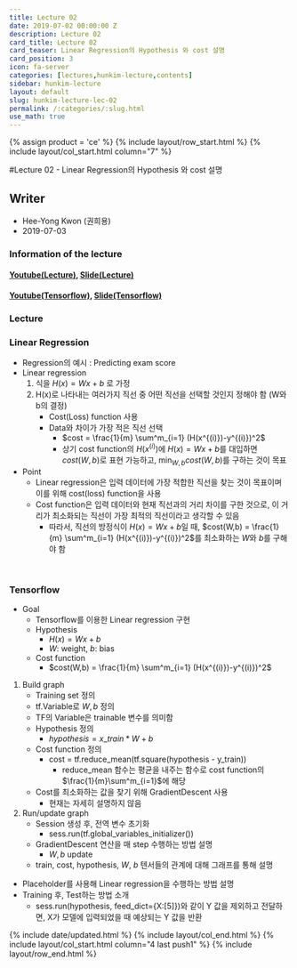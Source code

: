 ```yaml
---
title: Lecture 02
date: 2019-07-02 00:00:00 Z
description: Lecture 02
card_title: Lecture 02
card_teaser: Linear Regression의 Hypothesis 와 cost 설명
card_position: 3
icon: fa-server
categories: [lectures,hunkim-lecture,contents]
sidebar: hunkim-lecture
layout: default
slug: hunkim-lecture-lec-02
permalink: /:categories/:slug.html
use_math: true
---
```


{% assign product = 'ce' %}
{% include layout/row_start.html %}
{% include layout/col_start.html column="7" %}

#Lecture 02 - Linear Regression의 Hypothesis 와 cost 설명

## Writer
+ Hee-Yong Kwon (권희용)
+ 2019-07-03

### Information of the lecture
#### [Youtube(Lecture)](https://www.youtube.com/watch?v=Hax03rCn3UI), [Slide(Lecture)](https://github.com/inhaucs/inhaucs.github.io/blob/master/assets/files/heeyong/2019/hunkim-lecture/slide/lec2.pdf?raw=true)
#### [Youtube(Tensorflow)](https://www.youtube.com/watch?v=mQGwjrStQgg&feature=youtu.be), [Slide(Tensorflow)](https://github.com/inhaucs/inhaucs.github.io/blob/master/assets/files/heeyong/2019/hunkim-lecture/slide/lab2.pdf?raw=true)

### Lecture
### Linear Regression
+ Regression의 예시 : Predicting exam score
+ Linear regression
  1) 식을 $H(x) = Wx + b$ 로 가정
  2) H(x)로 나타내는 여러가지 직선 중 어떤 직선을 선택할 것인지 정해야 함 (W와 b의 결정)
      + Cost(Loss) function 사용
      + Data와 차이가 가장 적은 직선 선택
        + $cost = \frac{1}{m} \sum^m_{i=1} (H(x^{(i)})-y^{(i)})^2$
        + 상기 cost function의 $H(x^{(i)})$에 $H(x) = Wx + b$를 대입하면 $cost(W,b)$로 표현 가능하고, $\min_{W,b} cost(W,b)$를 구하는 것이 목표
+ Point
  + Linear regression은 입력 데이터에 가장 적합한 직선을 찾는 것이 목표이며 이를 위해 cost(loss) function을 사용
  + Cost function은 입력 데이터와 현재 직선과의 거리 차이를 구한 것으로, 이 거리가 최소화되는 직선이 가장 최적의 직선이라고 생각할 수 있음
    + 따라서, 직선의 방정식이 $H(x) = Wx + b$일 때, $cost(W,b) = \frac{1}{m} \sum^m_{i=1} (H(x^{(i)})-y^{(i)})^2$를 최소화하는 $W$와 $b$를 구해야 함

<br>

### Tensorflow
+ Goal
  + Tensorflow를 이용한 Linear regression 구현
  + Hypothesis
    + $H(x) = Wx + b$
    + $W$: weight, $b$: bias
  + Cost function
    + $cost(W,b) = \frac{1}{m} \sum^m_{i=1} (H(x^{(i)})-y^{(i)})^2$
1) Build graph
    + Training set 정의
    + tf.Variable로 $W, b$ 정의
    + TF의 Variable은 trainable 변수를 의미함
    + Hypothesis 정의
      + $hypothesis = x\_train * W + b$
    + Cost function 정의
      + cost = tf.reduce\_mean(tf.square(hypothesis - y\_train))
        + reduce\_mean 함수는 평균을 내주는 함수로 cost function의 $\frac{1}{m}\sum^m_{i=1}$에 해당
    + Cost를 최소화하는 값을 찾기 위해 GradientDescent 사용
      + 현재는 자세히 설명하지 않음
2) Run/update graph
    + Session 생성 후, 전역 변수 초기화
      + sess.run(tf.global\_variables\_initializer())
    + GradientDescent 연산을 매 step 수행하는 방법 설명
      + $W,b$ update
    + train, cost, hypothesis, $W$, $b$ 텐서들의 관계에 대해 그래프를 통해 설명
+ Placeholder를 사용해 Linear regression을 수행하는 방법 설명
+ Training 후, Test하는 방법 소개
  + sess.run(hypothesis, feed_dict={X:[5]})와 같이 Y 값을 제외하고 전달하면, X가 모델에 입력되었을 때 예상되는 Y 값을 반환

{% include date/updated.html %}
{% include layout/col_end.html %}
{% include layout/col_start.html column="4 last push1" %}
{% include layout/row_end.html %}
